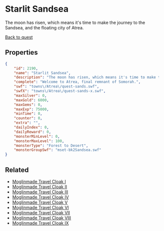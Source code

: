 # Starlit Sandsea

The moon has risen, which means it's time to make the journey to the Sandsea, and the floating city of Atrea.

[Back to quest](../quests.md)

## Properties

```json
{
    "id": 2190,
    "name": "Starlit Sandsea",
    "description": "The moon has risen, which means it's time to make the journey to the Sandsea, and the floating city of Atrea.",
    "complete": "Welcome to Atrea, final remnant of Somorah.",
    "swf": "towns\/Atrea\/quest-sands.swf",
    "swfX": "towns\/Atrea\/quest-sands-x.swf",
    "maxSilver": 0,
    "maxGold": 6000,
    "maxGems": 0,
    "maxExp": 75000,
    "minTime": 0,
    "counter": 0,
    "extra": "",
    "dailyIndex": 0,
    "dailyReward": 0,
    "monsterMinLevel": 0,
    "monsterMaxLevel": 100,
    "monsterType": "Forest to Desert",
    "monsterGroupSwf": "mset-bk2Sandsea.swf"
}
```

## Related

- [Moglinmade Travel Cloak I](../items/22171-moglinmade-travel-cloak-i.md)
- [Moglinmade Travel Cloak II](../items/22172-moglinmade-travel-cloak-ii.md)
- [Moglinmade Travel Cloak III](../items/22173-moglinmade-travel-cloak-iii.md)
- [Moglinmade Travel Cloak IV](../items/22174-moglinmade-travel-cloak-iv.md)
- [Moglinmade Travel Cloak V](../items/22175-moglinmade-travel-cloak-v.md)
- [Moglinmade Travel Cloak VI](../items/22176-moglinmade-travel-cloak-vi.md)
- [Moglinmade Travel Cloak VII](../items/22177-moglinmade-travel-cloak-vii.md)
- [Moglinmade Travel Cloak VIII](../items/22178-moglinmade-travel-cloak-viii.md)
- [Moglinmade Travel Cloak IX](../items/22179-moglinmade-travel-cloak-ix.md)

